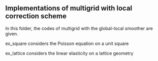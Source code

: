 
Implementations of multigrid with local correction scheme
-----------------------------------------------------------
In this folder, the codes of multigrid with the global-local 
smoother are given. 

ex_square considers the Poisson equation on a unit square

ex_lattice considers the linear elasticity on a lattice geometry
